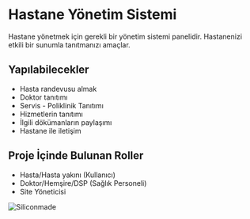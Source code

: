 # Hastane Yönetim Sistemi
Hastane yönetmek için gerekli bir yönetim sistemi panelidir. Hastanenizi etkili bir sunumla tanıtmanızı amaçlar.

## Yapılabilecekler
* Hasta randevusu almak
* Doktor tanıtımı
* Servis - Poliklinik Tanıtımı
* Hizmetlerin tanıtımı
* İlgili dökümanların paylaşımı
* Hastane ile iletişim


## Proje İçinde Bulunan Roller
* Hasta/Hasta yakını (Kullanıcı)
* Doktor/Hemşire/DSP (Sağlık Personeli)
* Site Yöneticisi



![Siliconmade](https://girisimsavascisi.org/wp-content/uploads/2022/06/WhatsApp-Image-2022-06-15-at-21.34.57.jpeg)
